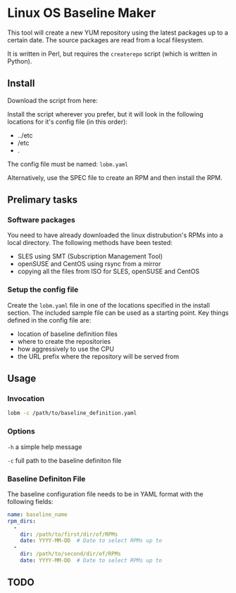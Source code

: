 # Linux OS Baseline Maker

This tool will create a new YUM repository using the latest packages up to a certain date.  The source packages are read from a local filesystem.

It is written in Perl, but requires the `createrepo` script (which is written in Python).

## Install

Download the script from here:

Install the script wherever you prefer, but it will look in the following locations for it's config file (in this order):
* ../etc
* /etc
* .

The config file must be named: `lobm.yaml`

Alternatively, use the SPEC file to create an RPM and then install the RPM.

## Prelimary tasks

### Software packages
You need to have already downloaded the linux distrubution's RPMs into a local directory.  The following methods have been tested:
* SLES using SMT (Subscription Management Tool)
* openSUSE and CentOS using rsync from a mirror
* copying all the files from ISO for SLES, openSUSE and CentOS

### Setup the config file
Create the `lobm.yaml` file in one of the locations specified in the install section.  The included sample file can be used as a starting point.  Key things defined in the config file are:
* location of baseline definition files
* where to create the repositories
* how aggressively to use the CPU
* the URL prefix where the repository will be served from

## Usage

### Invocation
```bash
lobm -c /path/to/baseline_definition.yaml
```

### Options
`-h` a simple help message

`-c` full path to the baseline definiton file 

### Baseline Definiton File
The baseline configuration file needs to be in YAML format with the following fields:
```yaml
name: baseline_name
rpm_dirs:
  -
    dir: /path/to/first/dir/of/RPMs
    date: YYYY-MM-DD  # Date to select RPMs up to
  -
    dir: /path/to/second/dir/of/RPMs
    date: YYYY-MM-DD  # Date to select RPMs up to
```

## TODO

